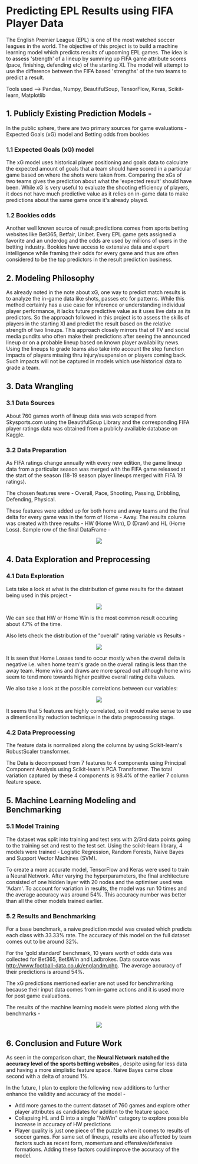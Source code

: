 # Predicting EPL Results using FIFA Player Data
The English Premier League (EPL) is one of the most watched soccer leagues in the world. The objective of this project is to build a machine learning model which predicts results of upcoming EPL games. The idea is to assess 'strength' of a lineup by summing up FIFA game attribute scores (pace, finishing, defending etc) of the starting XI. The model will attempt to use the difference between the FIFA based 'strengths' of the two teams to predict a result. 

Tools used --> Pandas, Numpy, BeautifulSoup, TensorFlow, Keras, Scikit-learn, Matplotlib

## 1. Publicly Existing Prediction Models -
In the public sphere, there are two primary sources for game evaluations - Expected Goals (xG) model and Betting odds from bookies

### 1.1 Expected Goals (xG) model
The xG model uses historical player positioning and goals data to calculate the expected amount of goals that a team should have scored in a particular game based on where the shots were taken from. Comparing the xGs of two teams gives the prediction about what the 'expected result' should have been. While xG is very useful to evaluate the shooting efficiency of players, it does not have much predictive value as it relies on in-game data to make predictions about the same game once it's already played. 

### 1.2 Bookies odds 
Another well known source of result predictions comes from sports betting websites like Bet365, Betfair, Unibet. Every EPL game gets assigned a favorite and an underdog and the odds are used by millions of users in the betting industry. Bookies have access to extensive data and expert intelligence while framing their odds for every game and thus are often considered to be the top predictors in the result prediction business. 

## 2. Modeling Philosophy 
As already noted in the note about xG, one way to predict match results is to analyze the in-game data like shots, passes etc for patterns. While this method certainly has a use case for inference or understanding individual player performance, it lacks future predictive value as it uses live data as its predictors. So the approach followed in this project is to assess the skills of players in the starting XI and predict the result based on the relative strength of two lineups. This approach closely mirrors that of TV and social media pundits who often make their predictions after seeing the announced lineup or on a probable lineup based on known player availability news. Using the lineups to grade teams also take into account the step function impacts of players missing thru injury/suspension or players coming back. Such impacts will not be captured in models which use historical data to grade a team. 

## 3. Data Wrangling 
### 3.1 Data Sources
About 760 games worth of lineup data was web scraped from Skysports.com using the BeautifulSoup Library and the corresponding FIFA player ratings data was obtained from a publicly available database on Kaggle. 

### 3.2 Data Preparation 
As FIFA ratings change annually with every new edition, the game lineup data from a particular season was merged with the FIFA game released at the start of the season (18-19 season player lineups merged with FIFA 19 ratings). 

The chosen features were - Overall, Pace, Shooting, Passing, Dribbling, Defending, Physical. 

These features were added up for both home and away teams and the final delta for every game was in the form of Home - Away. 
The results column was created with three results - HW (Home Win), D (Draw) and HL (Home Loss).  Sample row of the final DataFrame -

<p align="center">
  <img src="images/SampleDFrow.PNG">
</p>

## 4. Data Exploration and Preprocessing

### 4.1 Data Exploration 
Lets take a look at what is the distribution of game results for the dataset being used in this project - 

<p align="center">
  <img src="images/GameResultsDistribution.PNG">
</p>

We can see that HW or Home Win is the most common result occuring about 47% of the time.

Also lets check the distribution of the "overall" rating variable vs Results - 

<p align="center">
  <img src="images/BoxplotResultsForOverall.PNG">
</p>

It is seen that Home Losses tend to occur mostly when the overall delta is negative i.e. when home team's grade on the overall rating is less than the away team. Home wins and draws are more spread out although home wins seem to tend more towards higher positive overall rating delta values. 

We also take a look at the possible correlations between our variables:

<p align="center">
  <img src="images/Heatmap.PNG">
</p>

It seems that 5 features are highly correlated, so it would make sense to use a dimentionality reduction technique in the data preprocessing stage.

### 4.2 Data Preprocessing

The feature data is normalized along the columns by using Scikit-learn's RobustScaler transformer. 

The Data is decomposed from 7 features to 4 components using Principal Component Analysis using Scikit-learn's PCA Transformer. The total variation captured by these 4 components is 98.4% of the earlier 7 column feature space.  

## 5. Machine Learning Modeling and Benchmarking 

### 5.1 Model Training

The dataset was split into training and test sets with 2/3rd data points going to the training set and rest to the test set. Using the scikit-learn library, 4 models were trained - Logistic Regression, Random Forests, Naive Bayes and Support Vector Machines (SVM). 

To create a more accurate model, TensorFlow and Keras were used to train a Neural Network. After varying the hyperparameters, the final architecture consisted of one hidden layer with 20 nodes and the optimiser used was 'Adam'. To account for variation in results, the model was run 10 times and the average accuracy was around 54%. This accuracy number was better than all the other models trained earlier. 

### 5.2 Results and Benchmarking

For a base benchmark, a naive prediction model was created which predicts each class with 33.33% rate. The accuracy of this model on the full dataset comes out to be around 32%. 

For the 'gold standard' benchmark, 10 years worth of odds data was collected for Bet365, Bet&Win and Ladbrokes. Data source was http://www.football-data.co.uk/englandm.php. The average accuracy of their predictions is around 54%. 

The xG predictions mentioned earlier are not used for benchmarking because their input data comes from in-game actions and it is used more for post game evaluations. 

The results of the machine learning models were plotted along with the benchmarks - 

<p align="center">
  <img src="images/ModelAccuracies.PNG">
</p>

## 6. Conclusion and Future Work

As seen in the comparison chart, the <b> Neural Network matched the accuracy level of the sports betting websites </b>, despite using far less data and having a more simplistic feature space. Naive Bayes came close second with a delta of around 1%. 

In the future, I plan to explore the following new additions to further enhance the validity and accuracy of the model - 
* Add more games to the current dataset of 760 games and explore other player attributes as candidates for additon to the feature space.
* Collapsing HL and D into a single "NoWin" category to explore possible increase in accuracy of HW predictions
* Player quality is just one piece of the puzzle when it comes to results of soccer games. For same set of lineups, results are also affected by team factors such as recent form, momentum and offensive/defensive formations. Adding these factors could improve the accuracy of the model. 

